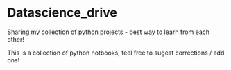 # Datascience_drive
Sharing my collection of python projects - best way to learn from each other!

This is a collection of python notbooks, feel free to sugest corrections / add ons!
